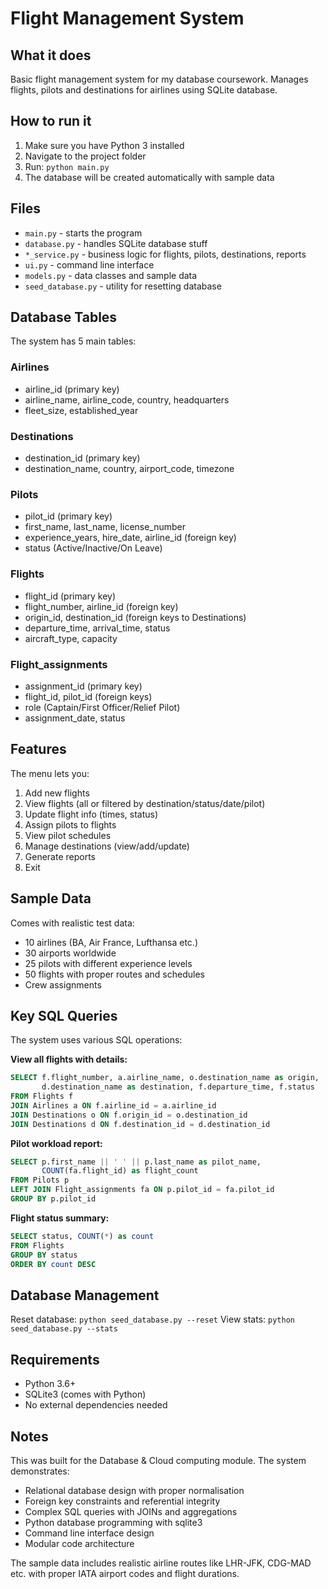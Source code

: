 # Flight Management System

## What it does
Basic flight management system for my database coursework. Manages flights, pilots and destinations for airlines using SQLite database.

## How to run it
1. Make sure you have Python 3 installed
2. Navigate to the project folder
3. Run: `python main.py`
4. The database will be created automatically with sample data

## Files
- `main.py` - starts the program
- `database.py` - handles SQLite database stuff
- `*_service.py` - business logic for flights, pilots, destinations, reports
- `ui.py` - command line interface
- `models.py` - data classes and sample data
- `seed_database.py` - utility for resetting database

## Database Tables
The system has 5 main tables:

### Airlines
- airline_id (primary key)
- airline_name, airline_code, country, headquarters
- fleet_size, established_year

### Destinations  
- destination_id (primary key)
- destination_name, country, airport_code, timezone

### Pilots
- pilot_id (primary key) 
- first_name, last_name, license_number
- experience_years, hire_date, airline_id (foreign key)
- status (Active/Inactive/On Leave)

### Flights
- flight_id (primary key)
- flight_number, airline_id (foreign key)
- origin_id, destination_id (foreign keys to Destinations)
- departure_time, arrival_time, status
- aircraft_type, capacity

### Flight_assignments
- assignment_id (primary key)
- flight_id, pilot_id (foreign keys)
- role (Captain/First Officer/Relief Pilot)
- assignment_date, status

## Features
The menu lets you:
1. Add new flights
2. View flights (all or filtered by destination/status/date/pilot)
3. Update flight info (times, status)
4. Assign pilots to flights
5. View pilot schedules
6. Manage destinations (view/add/update)
7. Generate reports
8. Exit

## Sample Data
Comes with realistic test data:
- 10 airlines (BA, Air France, Lufthansa etc.)
- 30 airports worldwide 
- 25 pilots with different experience levels
- 50 flights with proper routes and schedules
- Crew assignments

## Key SQL Queries
The system uses various SQL operations:

**View all flights with details:**
```sql
SELECT f.flight_number, a.airline_name, o.destination_name as origin, 
       d.destination_name as destination, f.departure_time, f.status
FROM Flights f
JOIN Airlines a ON f.airline_id = a.airline_id
JOIN Destinations o ON f.origin_id = o.destination_id  
JOIN Destinations d ON f.destination_id = d.destination_id
```

**Pilot workload report:**
```sql
SELECT p.first_name || ' ' || p.last_name as pilot_name, 
       COUNT(fa.flight_id) as flight_count
FROM Pilots p
LEFT JOIN Flight_assignments fa ON p.pilot_id = fa.pilot_id
GROUP BY p.pilot_id
```

**Flight status summary:**
```sql
SELECT status, COUNT(*) as count
FROM Flights 
GROUP BY status
ORDER BY count DESC
```

## Database Management
Reset database: `python seed_database.py --reset`
View stats: `python seed_database.py --stats`

## Requirements
- Python 3.6+
- SQLite3 (comes with Python)
- No external dependencies needed

## Notes
This was built for the Database & Cloud computing module. The system demonstrates:
- Relational database design with proper normalisation
- Foreign key constraints and referential integrity
- Complex SQL queries with JOINs and aggregations
- Python database programming with sqlite3
- Command line interface design
- Modular code architecture

The sample data includes realistic airline routes like LHR-JFK, CDG-MAD etc. with proper IATA airport codes and flight durations.